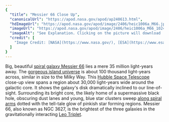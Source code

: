 ```yaml
---
{
  "title": "Messier 66 Close Up",
  "canonicalUrl": "https://apod.nasa.gov/apod/ap240613.html",
  "hdImageUrl": "https://apod.nasa.gov/apod/image/2406/heic1006a_M66.jpg",
  "imageUrl": "https://apod.nasa.gov/apod/image/2406/heic1006a_M66_1024.jpg",
  "imageAlt": "See Explanation. Clicking on the picture will download  the highest resolution version available.",
  "credit": [
    "Image Credit: [NASA](https://www.nasa.gov/), [ESA](https://www.esa.int/), [Hubble Heritage](https://hubblesite.org/images/hubble-heritage) (STScI/AURA)-ESA/Hubble Collaboration."
  ]
}
---
```


Big, beautiful [spiral galaxy Messier 66](https://www.nasa.gov/feature/goddard/2017/messier-66) lies a mere 35 million light-years away. The [gorgeous island universe](https://esahubble.org/images/heic1006a/) is about 100 thousand light-years across, similar in size to the Milky Way. This [Hubble Space Telescope](https://science.nasa.gov/missions/hubble/hubble-celebrates-the-15th-anniversary-of-servicing-mission-4/) close-up view spans a region about 30,000 light-years wide around the galactic core. It shows the galaxy's disk dramatically inclined to our line-of-sight. Surrounding its bright core, the likely home of a supermassive black hole, obscuring dust lanes and young, blue star clusters sweep [along spiral arms](https://apod.nasa.gov/apod/ap230829.html) dotted with the tell-tale glow of pinkish star forming regions. Messier 66, also known as NGC 3627, is the brightest of the three galaxies in the gravitationally interacting [Leo Triplet](https://apod.nasa.gov/apod/ap240321.html).
